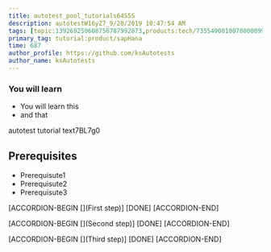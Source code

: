 ```yaml
---
title: autotest_pool_tutorials64S5S
description: autotestW16yZ7_9/20/2019 10:47:54 AM
tags: [topic:139269250608756787992873,products:tech/73554900100700000996,tutorial:experience/advanced]
primary_tag: tutorial:product/sapHana
time: 687
author_profile: https://github.com/ksAutotests
author_name: ksAutotests
---
```

### You will learn
- You will learn this
- and that

autotest tutorial text7BL7g0

## Prerequisites
- Prerequisute1
- Prerequisute2
- Prerequisute3

[ACCORDION-BEGIN [](First step)]
[DONE]
[ACCORDION-END]

[ACCORDION-BEGIN [](Second step)]
[DONE]
[ACCORDION-END]

[ACCORDION-BEGIN [](Third step)]
[DONE]
[ACCORDION-END]

